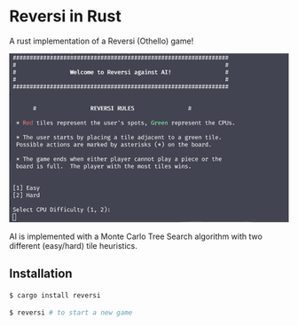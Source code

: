 # Reversi in Rust

A rust implementation of a Reversi (Othello) game!

![Game Play Example](./game_example.gif)

AI is implemented with a Monte Carlo Tree Search algorithm with two different (easy/hard) tile heuristics.

## Installation

```sh
$ cargo install reversi
```

```sh
$ reversi # to start a new game
```
